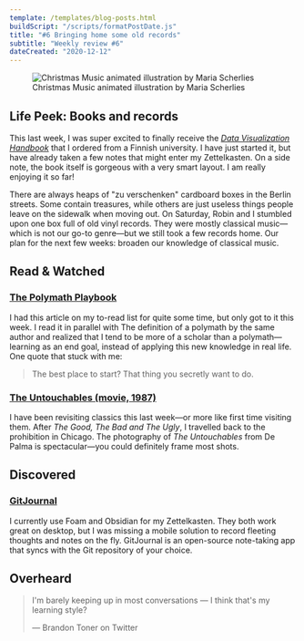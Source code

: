 ```yaml
---
template: /templates/blog-posts.html
buildScript: "/scripts/formatPostDate.js"
title: "#6 Bringing home some old records"
subtitle: "Weekly review #6"
dateCreated: "2020-12-12"
---
```


<figure>
 <img src="https://cdn.dribbble.com/users/4072391/screenshots/14742944/media/54f9c36015bc753152fda9051e85f106.gif" alt="Christmas Music animated illustration by Maria Scherlies" />
 <figcaption>
 Christmas Music animated illustration by Maria Scherlies
 </figcaption>
</figure>

## Life Peek: Books and records

This last week, I was super excited to finally receive the _[Data Visualization Handbook](https://shop.aalto.fi/p/971-data-visualization-handbook/)_ that I ordered from a Finnish university. I have just started it, but have already taken a few notes that might enter my Zettelkasten. On a side note, the book itself is gorgeous with a very smart layout. I am really enjoying it so far!

There are always heaps of "zu verschenken" cardboard boxes in the Berlin streets. Some contain treasures, while others are just useless things people leave on the sidewalk when moving out. On Saturday, Robin and I stumbled upon one box full of old vinyl records. They were mostly classical music—which is not our go-to genre—but we still took a few records home. Our plan for the next few weeks: broaden our knowledge of classical music.

## Read & Watched

### [The Polymath Playbook](https://salman.io/blog/polymath-playbook)

I had this article on my to-read list for quite some time, but only got to
it this week. I read it in parallel with The definition of a polymath by the
same author and realized that I tend to be more of a scholar than a
polymath—learning as an end goal, instead of applying this new knowledge in
real life. One quote that stuck with me:

> The best place to start? That thing you secretly want to do.

### [The Untouchables (movie, 1987)](https://letterboxd.com/hgcle/film/the-untouchables/)

I have been revisiting classics this last week—or more like first time visiting them. After _The Good, The Bad and The Ugly_, I travelled back to the prohibition in Chicago. The photography of _The Untouchables_ from De Palma is spectacular—you could definitely frame most shots.

## Discovered

### [GitJournal](https://github.com/GitJournal/GitJournal)

I currently use Foam and Obsidian for my Zettelkasten. They both work great on desktop, but I was missing a mobile solution to record fleeting thoughts and notes on the fly. GitJournal is an open-source note-taking app that syncs with the Git repository of your choice.

## Overheard

> I'm barely keeping up in most conversations — I think that's my learning style?
>
> — Brandon Toner on Twitter
